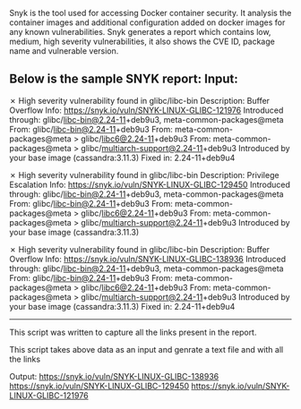Snyk is the tool used for accessing Docker container security.
It analysis the container images and additional configuration added on docker images for any known vulnerabilities.
Snyk generates a report which contains low, medium, high severity vulnerabilities, it also shows the CVE ID, package name and vulnerable version.

Below is the sample SNYK report:
Input:
---------------------------------------

✗ High severity vulnerability found in glibc/libc-bin
  Description: Buffer Overflow
  Info: https://snyk.io/vuln/SNYK-LINUX-GLIBC-121976
  Introduced through: glibc/libc-bin@2.24-11+deb9u3, meta-common-packages@meta
  From: glibc/libc-bin@2.24-11+deb9u3
  From: meta-common-packages@meta > glibc/libc6@2.24-11+deb9u3
  From: meta-common-packages@meta > glibc/multiarch-support@2.24-11+deb9u3
  Introduced by your base image (cassandra:3.11.3)
  Fixed in: 2.24-11+deb9u4

✗ High severity vulnerability found in glibc/libc-bin
  Description: Privilege Escalation
  Info: https://snyk.io/vuln/SNYK-LINUX-GLIBC-129450
  Introduced through: glibc/libc-bin@2.24-11+deb9u3, meta-common-packages@meta
  From: glibc/libc-bin@2.24-11+deb9u3
  From: meta-common-packages@meta > glibc/libc6@2.24-11+deb9u3
  From: meta-common-packages@meta > glibc/multiarch-support@2.24-11+deb9u3
  Introduced by your base image (cassandra:3.11.3)

✗ High severity vulnerability found in glibc/libc-bin
  Description: Buffer Overflow
  Info: https://snyk.io/vuln/SNYK-LINUX-GLIBC-138936
  Introduced through: glibc/libc-bin@2.24-11+deb9u3, meta-common-packages@meta
  From: glibc/libc-bin@2.24-11+deb9u3
  From: meta-common-packages@meta > glibc/libc6@2.24-11+deb9u3
  From: meta-common-packages@meta > glibc/multiarch-support@2.24-11+deb9u3
  Introduced by your base image (cassandra:3.11.3)
  Fixed in: 2.24-11+deb9u4

---------------------------------------

This script was written to capture all the links present in the report.

This script takes above data as an input and genrate a text file and with all the links

Output:
https://snyk.io/vuln/SNYK-LINUX-GLIBC-138936
https://snyk.io/vuln/SNYK-LINUX-GLIBC-129450
https://snyk.io/vuln/SNYK-LINUX-GLIBC-121976



